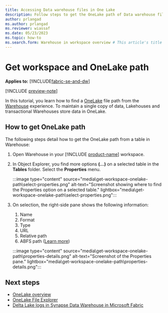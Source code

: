 ```yaml
---
title: Accessing Data warehouse files in One Lake
description: Follow steps to get the OneLake path of Data warehouse files in Microsoft Fabric.
author: prlangad
ms.author: prlangad
ms.reviewer: wiassaf
ms.date: 05/23/2023
ms.topic: how-to
ms.search.form: Warehouse in workspace overview # This article's title should not change. If so, contact engineering.
---
```

# Get workspace and OneLake path

**Applies to:** [!INCLUDE[fabric-se-and-dw](includes/applies-to-version/fabric-se-and-dw.md)]

[!INCLUDE [preview-note](../includes/preview-note.md)]

In this tutorial, you learn how to find a [OneLake](../onelake/onelake-overview.md) file path from the [Warehouse](data-warehousing.md) experience. To maintain a single copy of data, Lakehouses and transactional Warehouses store data in OneLake.

## How to get OneLake path

The following steps detail how to get the OneLake path from a table in Warehouse:

1. Open Warehouse in your [!INCLUDE [product-name](../includes/product-name.md)] workspace.

1. In Object Explorer, you find more options **(...)** on a selected table in the **Tables** folder. Select the **Properties** menu.

   :::image type="content" source="media\get-workspace-onelake-path\select-properties.png" alt-text="Screenshot showing where to find the Properties option on a selected table." lightbox="media\get-workspace-onelake-path\select-properties.png":::

1. On selection, the right-side pane shows the following information:
   1. Name
   1. Format
   1. Type
   1. URL
   1. Relative path
   1. ABFS path ([Learn more](/azure/storage/blobs/data-lake-storage-introduction-abfs-uri))

   :::image type="content" source="media\get-workspace-onelake-path\properties-details.png" alt-text="Screenshot of the Properties pane." lightbox="media\get-workspace-onelake-path\properties-details.png":::


## Next steps

- [OneLake overview](../onelake/onelake-overview.md)
- [OneLake File Explorer](../onelake/onelake-file-explorer.md)
- [Delta Lake logs in Synapse Data Warehouse in Microsoft Fabric](query-delta-lake-logs.md)